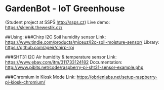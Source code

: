 # GardenBot - IoT Greenhouse
(Student project at SSPŠ http://ssps.cz)
Live demo: https://sklenik.thewestik.cz/

##Using:
###Chirp I2C Soil humidity sensor
Link: https://www.tindie.com/products/miceuz/i2c-soil-moisture-sensor/
Library: https://github.com/ageir/chirp-rpi

###SHT31 I2C Air humidity & temperature sensor
Link: https://www.ebay.com/itm/311733124182
Documentation: http://www.pibits.net/code/raspberry-pi-sht31-sensor-example.php

###Chromium in Kiosk Mode
Link: https://obrienlabs.net/setup-raspberry-pi-kiosk-chromium/
